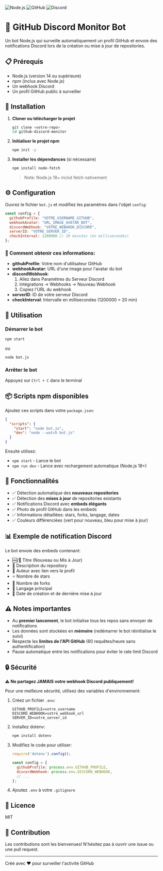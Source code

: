 ![Node.js](https://img.shields.io/badge/Node.js-v22+-brightgreen)
![GitHub](https://img.shields.io/badge/GitHub-Auto%20Annonce-blue)
![Discord](https://img.shields.io/badge/Discord-Webhook-blueviolet)

# 🤖 GitHub Discord Monitor Bot

Un bot Node.js qui surveille automatiquement un profil GitHub et envoie des notifications Discord lors de la création ou mise à jour de repositories.

## 📋 Prérequis

- Node.js (version 14 ou supérieure)
- npm (inclus avec Node.js)
- Un webhook Discord
- Un profil GitHub public à surveiller

## 🚀 Installation

1. **Cloner ou télécharger le projet**
   ```bash
   git clone <votre-repo>
   cd github-discord-monitor
   ```

2. **Initialiser le projet npm**
   ```bash
   npm init -y
   ```

3. **Installer les dépendances** (si nécessaire)
   ```bash
   npm install node-fetch
   ```
   > Note: Node.js 18+ inclut fetch nativement

## ⚙️ Configuration

Ouvrez le fichier `bot.js` et modifiez les paramètres dans l'objet `config`:

```javascript
const config = {
  githubProfile: "VOTRE_USERNAME_GITHUB",
  webhookAvatar: "URL_IMAGE_AVATAR_BOT",
  discordWebhook: "VOTRE_WEBHOOK_DISCORD",
  serverID: "VOTRE_SERVER_ID",
  checkInterval: 1200000 // 20 minutes (en millisecondes)
};
```

### 📝 Comment obtenir ces informations:

- **githubProfile**: Votre nom d'utilisateur GitHub
- **webhookAvatar**: URL d'une image pour l'avatar du bot
- **discordWebhook**: 
  1. Allez dans Paramètres du Serveur Discord
  2. Intégrations → Webhooks → Nouveau Webhook
  3. Copiez l'URL du webhook
- **serverID**: ID de votre serveur Discord
- **checkInterval**: Intervalle en millisecondes (1200000 = 20 min)

## 🎯 Utilisation

### Démarrer le bot

```bash
npm start
```

ou

```bash
node bot.js
```

### Arrêter le bot

Appuyez sur `Ctrl + C` dans le terminal

## 📦 Scripts npm disponibles

Ajoutez ces scripts dans votre `package.json`:

```json
{
  "scripts": {
    "start": "node bot.js",
    "dev": "node --watch bot.js"
  }
}
```

Ensuite utilisez:
- `npm start` - Lance le bot
- `npm run dev` - Lance avec rechargement automatique (Node.js 18+)

## 🔧 Fonctionnalités

- ✅ Détection automatique des **nouveaux repositories**
- ✅ Détection des **mises à jour** de repositories existants
- ✅ Notifications Discord avec **embeds élégants**
- ✅ Photo de profil GitHub dans les embeds
- ✅ Informations détaillées: stars, forks, langage, dates
- ✅ Couleurs différenciées (vert pour nouveau, bleu pour mise à jour)

## 📊 Exemple de notification Discord

Le bot envoie des embeds contenant:
- 🆕/🔄 Titre (Nouveau ou Mis à Jour)
- 📝 Description du repository
- 👤 Auteur avec lien vers le profil
- ⭐ Nombre de stars
- 🍴 Nombre de forks
- 📝 Langage principal
- 📅 Date de création et de dernière mise à jour

## ⚠️ Notes importantes

- Au **premier lancement**, le bot initialise tous les repos sans envoyer de notifications
- Les données sont stockées en **mémoire** (redémarrer le bot réinitialise le suivi)
- Respecte les **limites de l'API GitHub** (60 requêtes/heure sans authentification)
- Pause automatique entre les notifications pour éviter le rate limit Discord

## 🔒 Sécurité

⚠️ **Ne partagez JAMAIS votre webhook Discord publiquement!**

Pour une meilleure sécurité, utilisez des variables d'environnement:

1. Créez un fichier `.env`:
   ```env
   GITHUB_PROFILE=votre_username
   DISCORD_WEBHOOK=votre_webhook_url
   SERVER_ID=votre_server_id
   ```

2. Installez dotenv:
   ```bash
   npm install dotenv
   ```

3. Modifiez le code pour utiliser:
   ```javascript
   require('dotenv').config();
   
   const config = {
     githubProfile: process.env.GITHUB_PROFILE,
     discordWebhook: process.env.DISCORD_WEBHOOK,
     // ...
   };
   ```

4. Ajoutez `.env` à votre `.gitignore`

## 📄 Licence

MIT

## 🤝 Contribution

Les contributions sont les bienvenues! N'hésitez pas à ouvrir une issue ou une pull request.

---

Créé avec ❤️ pour surveiller l'activité GitHub

